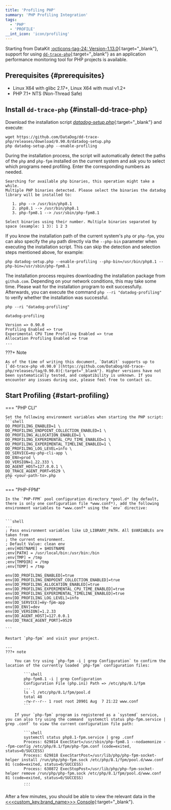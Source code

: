 ```yaml
---
title: 'Profiling PHP'
summary: 'PHP Profiling Integration'
tags:
  - 'PHP'
  - 'PROFILE'
__int_icon: 'icon/profiling'
---
```


Starting from DataKit [:octicons-tag-24: Version-1.13.0](../datakit/changelog.md#cl-1.13.0){:target="_blank"}, support for using [`dd-trace-php`](https://github.com/DataDog/dd-trace-php){:target="_blank"} as an application performance monitoring tool for PHP projects is available.

## Prerequisites {#prerequisites}

- Linux X64 with glibc 2.17+, Linux X64 with musl v1.2+
- PHP 7.1+ NTS (Non-Thread Safe)

## Install `dd-trace-php` {#install-dd-trace-php}

Download the installation script [*datadog-setup.php*](https://github.com/DataDog/dd-trace-php/releases/download/0.90.0/datadog-setup.php){:target="_blank"} and execute:

```shell
wget https://github.com/DataDog/dd-trace-php/releases/download/0.90.0/datadog-setup.php 
php datadog-setup.php --enable-profiling
```

During the installation process, the script will automatically detect the paths of the `php` and `php-fpm` installed on the current system and ask you to select which programs need profiling. Enter the corresponding numbers as needed.

```shell
Searching for available php binaries, this operation might take a while.
Multiple PHP binaries detected. Please select the binaries the datadog library will be installed to:

   1. php --> /usr/bin/php8.1
   2. php8.1 --> /usr/bin/php8.1
   3. php-fpm8.1 --> /usr/sbin/php-fpm8.1

Select binaries using their number. Multiple binaries separated by space (example: 1 3): 1 2 3
```

If you know the installation path of the current system's `php` or `php-fpm`, you can also specify the `php` path directly via the `--php-bin` parameter when executing the installation script. This can skip the detection and selection steps mentioned above, for example:

```shell
php datadog-setup.php --enable-profiling --php-bin=/usr/bin/php8.1 --php-bin=/usr/sbin/php-fpm8.1
```

The installation process requires downloading the installation package from `github.com`. Depending on your network conditions, this may take some time. Please wait for the installation program to exit successfully. Afterwards, you can execute the command `php --ri "datadog-profiling"` to verify whether the installation was successful.

```shell
php --ri "datadog-profiling"

datadog-profiling

Version => 0.90.0
Profiling Enabled => true
Experimental CPU Time Profiling Enabled => true
Allocation Profiling Enabled => true
...
```

<!-- markdownlint-disable MD046 -->
???+ Note

    As of the time of writing this document, `DataKit` supports up to [`dd-trace-php v0.90.0`](https://github.com/DataDog/dd-trace-php/releases/tag/0.90.0){:target="_blank"}. Higher versions have not been systematically tested, and compatibility is unknown. If you encounter any issues during use, please feel free to contact us.
<!-- markdownlint-enable -->


## Start Profiling {#start-profiling}

<!-- markdownlint-disable MD046 -->
=== "PHP CLI"

    Set the following environment variables when starting the PHP script:
    ```shell
    DD_PROFILING_ENABLED=1 \
    DD_PROFILING_ENDPOINT_COLLECTION_ENABLED=1 \
    DD_PROFILING_ALLOCATION_ENABLED=1 \
    DD_PROFILING_EXPERIMENTAL_CPU_TIME_ENABLED=1 \
    DD_PROFILING_EXPERIMENTAL_TIMELINE_ENABLED=1 \
    DD_PROFILING_LOG_LEVEL=info \
    DD_SERVICE=my-php-cli-app \
    DD_ENV=prod \
    DD_VERSION=1.22.333 \
    DD_AGENT_HOST=127.0.0.1 \
    DD_TRACE_AGENT_PORT=9529 \
    php <your-path-to>.php
    ```

=== "PHP-FPM"

    In the `PHP-FPM` pool configuration directory *pool.d* (by default, there is only one configuration file *www.conf*), add the following environment variables to *www.conf* using the `env` directive:


    ```shell
    ...
    ; Pass environment variables like LD_LIBRARY_PATH. All $VARIABLEs are taken from
    ; the current environment.
    ; Default Value: clean env
    ;env[HOSTNAME] = $HOSTNAME
    ;env[PATH] = /usr/local/bin:/usr/bin:/bin
    ;env[TMP] = /tmp
    ;env[TMPDIR] = /tmp
    ;env[TEMP] = /tmp

    env[DD_PROFILING_ENABLED]=true
    env[DD_PROFILING_ENDPOINT_COLLECTION_ENABLED]=true
    env[DD_PROFILING_ALLOCATION_ENABLED]=true
    env[DD_PROFILING_EXPERIMENTAL_CPU_TIME_ENABLED]=true
    env[DD_PROFILING_EXPERIMENTAL_TIMELINE_ENABLED]=true
    env[DD_PROFILING_LOG_LEVEL]=info
    env[DD_SERVICE]=my-fpm-app
    env[DD_ENV]=dev
    env[DD_VERSION]=1.2.33
    env[DD_AGENT_HOST]=127.0.0.1
    env[DD_TRACE_AGENT_PORT]=9529

    ```

    Restart `php-fpm` and visit your project.

    ---
    ???+ note

        You can try using `php-fpm -i | grep Configuration` to confirm the location of the currently loaded `php-fpm` configuration files:

            ```shell
            php-fpm8.1 -i | grep Configuration
            Configuration File (php.ini) Path => /etc/php/8.1/fpm
            ...
            ls -l /etc/php/8.1/fpm/pool.d
            total 48
            -rw-r--r-- 1 root root 20901 Aug  7 21:22 www.conf
            ```

        If your `php-fpm` program is registered as a `systemd` service, you can also try using the command `systemctl status php-fpm.service | grep .conf` to view the current configuration file path:

            ```shell
            systemctl status php8.1-fpm.service | grep .conf
            Process: 629814 ExecStart=/usr/sbin/php-fpm8.1 --nodaemonize --fpm-config /etc/php/8.1/fpm/php-fpm.conf (code=exited, status=0/SUCCESS)
            Process: 629818 ExecStartPost=/usr/lib/php/php-fpm-socket-helper install /run/php/php-fpm.sock /etc/php/8.1/fpm/pool.d/www.conf 81 (code=exited, status=0/SUCCESS)
            Process: 630872 ExecStopPost=/usr/lib/php/php-fpm-socket-helper remove /run/php/php-fpm.sock /etc/php/8.1/fpm/pool.d/www.conf 81 (code=exited, status=0/SUCCESS)
            ...
            ```
<!-- markdownlint-enable -->

After a few minutes, you should be able to view the relevant data in the [<<<custom_key.brand_name>>> Console](https://console.<<<custom_key.brand_main_domain>>>/tracing/profile){:target="_blank"}.
